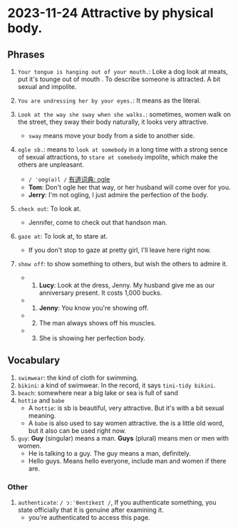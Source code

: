 # 2023-11-24 Attractive by physical body.

## Phrases 

1. `Your tongue is hanging out of your mouth.`: Loke a dog look at meats, put it's tounge out of mouth . To describe someone is attracted. A bit sexual and impolite.

2. `You are undressing her by your eyes.`: It means as the literal.

3. `Look at the way she sway when she walks.`: sometimes, women walk on the street, they sway their body naturally, it looks very attractive.
    + `sway` means move your body from a side to another side.

4. `ogle sb.`: means to `look at somebody` in a long time with a strong sence of sexual attractions, to `stare at somebody` impolite, which make the others are unpleasant.
    + `/ ˈoʊɡ(ə)l /` [有道词典: ogle](https://dict.youdao.com/result?word=ogle&lang=en)
    + **Tom**: Don't ogle her that way, or her husband will come over for you.
    + **Jerry**: I'm not ogling, I just admire the perfection of the body.
 
4. `check out`: To look at.
    + Jennifer, come to check out that handson man.

5. `gaze at`: To look at, to stare at.
    + If you don't stop to gaze at pretty girl, I'll leave here right now.

6. `show off`: to show something to others, but wish the others to admire it.
    + 1. **Lucy**: Look at the dress, Jenny. My husband give me as our anniversary present. It costs 1,000 bucks. 
    + 1. **Jenny**: You know you're showing off.
    + 2. The man always shows off his muscles.
    + 3. She is showing her perfection body.


## Vocabulary

1. `swimwear`: the kind of cloth for swimming.
2. `bikini`: a kind of swimwear. In the record, it says `tini-tidy bikini`.
3. `beach`: somewhere near a big lake or sea is full of sand
4. `hottie` and `babe`
    + A `hottie`: is sb is beautiful, very attractive. But it's with a bit sexual meaning. 
    + A `babe` is also used to say women attractive. the is a little old word, but it also can be used right now.
5. `guy`: **Guy** (singular) means a man. **Guys** (plural) means men or men with women.
    + He is talking to a guy. The guy means a man, definitely.
    + Hello guys. Means hello everyone, include man and women if there are.


### Other

1. `authenticate`: `/ ɔːˈθentɪkeɪt /`, If you authenticate something, you state officially that it is genuine after examining it.
    + you're authenticated to access this page.
